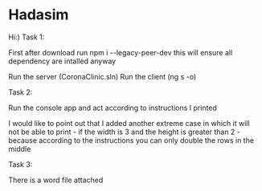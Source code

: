 # Hadasim

Hi:)
Task 1:

First after download run npm i --legacy-peer-dev
this will ensure all dependency are intalled anyway

Run the server (CoronaClinic.sln)
Run the client (ng s -o)

Task 2:

Run the console app and act according to instructions I printed

I would like to point out that I added another extreme case in which it will not be able to print - 
if the width is 3 and the height is greater than 2 - because according to the instructions you can only double the rows in the middle

Task 3:

 There is a word file attached
